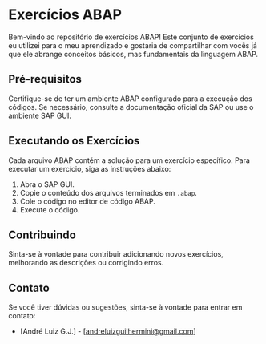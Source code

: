 # Exercícios ABAP

Bem-vindo ao repositório de exercícios ABAP! Este conjunto de exercícios eu utilizei para o meu aprendizado e gostaria de compartilhar com vocês já que ele abrange conceitos básicos, mas fundamentais da linguagem ABAP.

## Pré-requisitos

Certifique-se de ter um ambiente ABAP configurado para a execução dos códigos. Se necessário, consulte a documentação oficial da SAP ou use o ambiente SAP GUI.

## Executando os Exercícios

Cada arquivo ABAP contém a solução para um exercício específico. Para executar um exercício, siga as instruções abaixo:

1. Abra o SAP GUI.
2. Copie o conteúdo dos arquivos terminados em `.abap`.
3. Cole o código no editor de código ABAP.
4. Execute o código.

## Contribuindo

Sinta-se à vontade para contribuir adicionando novos exercícios, melhorando as descrições ou corrigindo erros.

## Contato

Se você tiver dúvidas ou sugestões, sinta-se à vontade para entrar em contato:

- [André Luiz G.J.] - [andreluizguilhermini@gmail.com]
